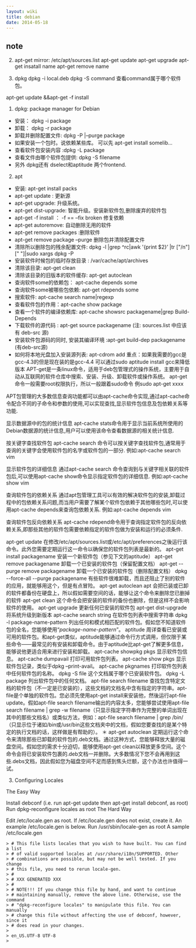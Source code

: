 ```yaml
---
layout: wiki
title: debian
date: 2014-05-18
---
```


## note
2. apt-get
    mirror: /etc/apt/sources.list
    apt-get update
    apt-get upgrade
    apt-get insatall name
    apt-get remove name

4. dpkg
dpkg -i local.deb
dpkg -S command 查看command属于哪个软件包。

apt-get update &&apt-get -f install 

1. dpkg: package manager for Debian
* 安装： dpkg -i package
* 卸载： dpkg -r package
* 卸载并删除配置文件: dpkg -P |–purge package
* 如果安装一个包时。说依赖某些库。 可以先 apt-get install somelib…
* 查看软件包安装内容 :dpkg -L package
* 查看文件由哪个软件包提供: dpkg -S filename
* 另外 dpkg还有 dselect和aptitude 两个frontend.
2. apt
* 安装: apt-get install packs
* apt-get update : 更新源
* apt-get upgrade: 升级系统。
* apt-get dist-upgrade: 智能升级。安装新软件包,删除废弃的软件包
* apt-get -f install ： -f == –fix broken 修复依赖
* apt-get autoremove: 自动删除无用的软件
* apt-get remove packages :删除软件
* apt-get remove package –purge 删除包并清除配置文件
* 清除所以删除包的残余配置文件: dpkg -l |grep ^rc|awk '{print $2}’ |tr ["/n"] [" "]|sudo xargs dpkg -P
* 安装软件时候包的临时存放目录 : /var/cache/apt/archives
* 清除该目录: apt-get clean
* 清除该目录的旧版本的软件缓存: apt-get autoclean
* 查询软件some的依赖包： apt-cache depends some
* 查询软件some被哪些包依赖: apt-get rdepends some
* 搜索软件: apt-cache search name|regexp
* 查看软件包的作用：apt-cache show package
* 查看一个软件的编译依赖库: apt-cache showsrc packagename|grep Build-Depends
* 下载软件的源代码 : apt-get source packagename (注: sources.list 中应该有 deb-src 源)
* 安装软件包源码的同时, 安装其编译环境 :apt-get build-dep packagename (有deb-src源)
* 如何将本地光盘加入安装源列表: apt-cdrom add
重点：如果我需要的gcc是gcc-4.3的但是现在装的是gcc-4.4
可以通过sudo aptitude install gcc来降低版本
APT-get是一条linux命令，适用于deb包管理式的操作系统，主要用于自动从互联网的软件仓库中搜索、安装、升级、卸载软件或操作系统。
apt-get命令一般需要root权限执行，所以一般跟着sudo命令
例sudo apt-get xxxx

APT包管理的大多数信息查询功能都可以由apt-cache命令实现,通过apt-cache命令配合不同的子命令和参数的使用,可以实现查找,显示软件包信息及包依赖关系等功能.

显示数据源中的包的统计信息
apt-cache stats命令用于显示当前系统所使用的Debian数据源的统计信息,用户可以使用该命令查看数据源的相关统计信息.

按关键字查找软件包
apt-cache search 命令可以按关键字查找软件包,通常用于查询的关键字会使用软件包的名字或软件包的一部分.
例如:apt-cache search vim

显示软件包的详细信息
通过apt-cache search 命令查询到与关键字相关联的软件包后,可以使用apt-cache show命令显示指定软件包的详细信息.
例如:apt-cache show vim

查询软件包的依赖关系
通过apt包管理工具可以有效的解决软件包的安装,卸载过程中的包依赖关系问题,而当用户需要了解某个软件包依赖于其他哪些包时,可以使用apt-cache depends来查询包依赖关系.
例如:apt-cache depends vim


查询软件包反向依赖关系
apt-cache rdepend命令用于查询指定软件包的反向依赖关系,即那些其他的软件包需要依赖指定的软件包做为安装和运行的必须条件.                                                                                               

apt-get update
在修改/etc/apt/sources.list或/etc/apt/preferences之後运行该命令。此外您需要定期运行这一命令以确保您的软件包列表是最新的。
apt-get install packagename
安装一个新软件包（参见下文的aptitude）
apt-get remove packagename
卸载一个已安装的软件包（保留配置文档）
apt-get --purge remove packagename
卸载一个已安装的软件包（删除配置文档）
dpkg --force-all --purge packagename
有些软件很难卸载，而且还阻止了别的软件的应用，就能够用这个，但是有点冒险。                            apt-get autoclean apt
会把已装或已卸的软件都备份在硬盘上，所以假如需要空间的话，能够让这个命令来删除您已删掉的软件
apt-get clean
这个命令会把安装的软件的备份也删除，但是这样不会影响软件的使用。
apt-get upgrade
更新任何已安装的软件包
apt-get dist-upgrade
将系统升级到新版本
apt-cache search string
在软件包列表中搜索字符串
dpkg -l package-name-pattern
列出任何和模式相匹配的软件包。假如您不知道软件包的全名，您能够使用“*package-name-pattern*”。
aptitude
周详查看已安装或可用的软件包。和apt-get类似，aptitude能够通过命令行方式调用，但仅限于某些命令——最常见的有安装和卸载命令。由于aptitude比apt-get了解更多信息，能够说他更适合用来进行安装和卸载。
apt-cache showpkg pkgs
显示软件包信息。
apt-cache dumpavail
打印可用软件包列表。
apt-cache show pkgs
显示软件包记录，类似于dpkg –print-avail。
apt-cache pkgnames
打印软件包列表中任何软件包的名称。
dpkg -S file
这个文档属于哪个已安装软件包。
dpkg -L package
列出软件包中的任何文档。
apt-file search filename
查找包含特定文档的软件包（不一定是已安装的），这些文档的文档名中含有指定的字符串。apt-file是个单独的软件包。您必须先使用apt-get install来安装他，然後运行apt-file update。假如apt-file search filename输出的内容太多，您能够尝试使用apt-file search filename | grep -w filename（只显示指定字符串作为完整的单词出现在其中的那些文档名）或类似方法，例如：apt-file search filename | grep /bin/（只显示位于诸如/bin或/usr/bin这些文档夹中的文档，假如您要查找的是某个特定的执行文档的话，这样做是有帮助的）。
＊ apt-get autoclean
定期运行这个命令来清除那些已卸载的软件包的.deb文档。通过这种方式，您能够释放大量的磁盘空间。假如您的需求十分迫切，能够使用apt-get clean以释放更多空间。这个命令会将已安装软件包裹的.deb文档一并删除。大多数情况下您不会再用到这些.debs文档，因此假如您为磁盘空间不足而感到焦头烂额，这个办法也许值得一试。



3. Configuring Locales

The Easy Way

Install debconf (i.e. run apt-get update then apt-get install debconf, as root)
Run dpkg-reconfigure locales as root
The Hard Way

Edit /etc/locale.gen as root. If /etc/locale.gen does not exist, create it. An example /etc/locale.gen is below.
Run /usr/sbin/locale-gen as root
A sample /etc/locale.gen

    > # This file lists locales that you wish to have built. You can find a list
    > # of valid supported locales at /usr/share/i18n/SUPPORTED. Other
    > # combinations are possible, but may not be well tested. If you change
    > # this file, you need to rerun locale-gen.
    > #
    > # XXX GENERATED XXX
    > #
    > # NOTE!!! If you change this file by hand, and want to continue
    > # maintaining manually, remove the above line. Otherwise, use the command
    > # "dpkg-reconfigure locales" to manipulate this file. You can manually
    > # change this file without affecting the use of debconf, however, since it
    > # does read in your changes.
    > 
    > en_US.UTF-8 UTF-8
    > 
